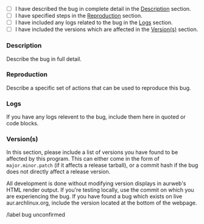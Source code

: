 - [ ] I have described the bug in complete detail in the
      [Description](#description) section.
- [ ] I have specified steps in the [Reproduction](#reproduction) section.
- [ ] I have included any logs related to the bug in the
      [Logs](#logs) section.
- [ ] I have included the versions which are affected in the
      [Version(s)](#versions) section.

### Description

Describe the bug in full detail.

### Reproduction

Describe a specific set of actions that can be used to reproduce
this bug.

### Logs

If you have any logs relevent to the bug, include them here in
quoted or code blocks.

### Version(s)

In this section, please include a list of versions you have found
to be affected by this program. This can either come in the form
of `major.minor.patch` (if it affects a release tarball), or a
commit hash if the bug does not directly affect a release version.

All development is done without modifying version displays in
aurweb's HTML render output. If you're testing locally, use the
commit on which you are experiencing the bug. If you have found
a bug which exists on live aur.archlinux.org, include the version
located at the bottom of the webpage.

/label bug unconfirmed
